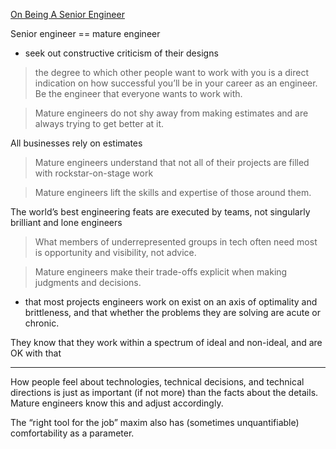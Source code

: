 [On Being A Senior Engineer](https://www.kitchensoap.com/2012/10/25/on-being-a-senior-engineer/)

Senior engineer == mature engineer
- seek out constructive criticism of their designs

> the degree to which other people want to work with you is a direct indication on how successful you’ll be in your career as an engineer. Be the engineer that everyone wants to work with.

> Mature engineers do not shy away from making estimates and are always trying to get better at it.

All businesses rely on estimates

> Mature engineers understand that not all of their projects are filled with rockstar-on-stage work

> Mature engineers lift the skills and expertise of those around them.

The world’s best engineering feats are executed by teams, not singularly brilliant and lone engineers

> What members of underrepresented groups in tech often need most is opportunity and visibility, not advice.

> Mature engineers make their trade-offs explicit when making judgments and decisions.
- that most projects engineers work on exist on an axis of optimality and brittleness, and that whether the problems they are solving are acute or chronic.

They know that they work within a spectrum of ideal and non-ideal, and are OK with that

---

How people feel about technologies, technical decisions, and technical directions is just as important (if not more) than the facts about the details. Mature engineers know this and adjust accordingly.

The “right tool for the job” maxim also has (sometimes unquantifiable) comfortability as a parameter.



